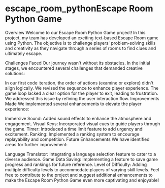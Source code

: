 # escape_room_pythonEscape Room Python Game
Overview
Welcome to our Escape Room Python Game project! In this project, my team has developed an exciting text-based Escape Room game using Python. The objective is to challenge players' problem-solving skills and creativity as they navigate through a series of rooms to find clues and ultimately escape.

Challenges Faced
Our journey wasn't without its obstacles. In the initial stages, we encountered several challenges that demanded creative solutions:

In our first code iteration, the order of actions (examine or explore) didn't align logically. We revised the sequence to enhance player experience.
The game loop lacked a clear option for the player to exit, leading to frustration. We addressed this issue by refining the user interaction flow.
Improvements Made
We implemented several enhancements to elevate the player experience:

Immersive Sound: Added sound effects to enhance the atmosphere and engagement.
Visual Keys: Incorporated visual cues to guide players through the game.
Timer: Introduced a time limit feature to add urgency and excitement.
Ranking: Implemented a ranking system to encourage replayability and competition.
Future Enhancements
We have identified areas for further improvement:

Language Translator: Integrating a language selection feature to cater to a diverse audience.
Game Data Saving: Implementing a feature to save game progress and rankings for future reference.
Level of Difficulty: Adding multiple difficulty levels to accommodate players of varying skill levels.
Feel free to contribute to the project and suggest additional enhancements to make the Escape Room Python Game even more captivating and enjoyable!
